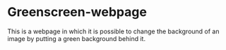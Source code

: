 # Greenscreen-webpage
This is a webpage in which it is possible to change the background of an image by putting a green background behind it.
